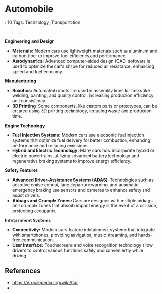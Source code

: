 # Automobile

: 10
Tags: Technology, Transportation

> …
> 

**Engineering and Design**

- **Materials:** Modern cars use lightweight materials such as aluminum and carbon fiber to improve fuel efficiency and performance.
- **Aerodynamics:** Advanced computer-aided design (CAD) software is used to optimize the car's shape for reduced air resistance, enhancing speed and fuel economy.

**Manufacturing**

- **Robotics:** Automated robots are used in assembly lines for tasks like welding, painting, and quality control, increasing production efficiency and consistency.
- **3D Printing:** Some components, like custom parts or prototypes, can be created using 3D printing technology, reducing waste and production time.

**Engine Technology**

- **Fuel Injection Systems:** Modern cars use electronic fuel injection systems that optimize fuel delivery for better combustion, enhancing performance and reducing emissions.
- **Hybrid and Electric Technology:** Many cars now incorporate hybrid or electric powertrains, utilizing advanced battery technology and regenerative braking systems to improve energy efficiency.

**Safety Features**

- **Advanced Driver-Assistance Systems (ADAS):** Technologies such as adaptive cruise control, lane departure warning, and automatic emergency braking use sensors and cameras to enhance safety and assist drivers.
- **Airbags and Crumple Zones:** Cars are designed with multiple airbags and crumple zones that absorb impact energy in the event of a collision, protecting occupants.

**Infotainment Systems**

- **Connectivity:** Modern cars feature infotainment systems that integrate with smartphones, providing navigation, music streaming, and hands-free communication.
- **User Interface:** Touchscreens and voice recognition technology allow drivers to control various functions safely and conveniently while driving.

## References

- https://en.wikipedia.org/wiki/Car
-